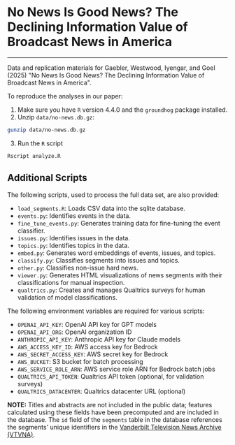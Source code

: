 # No News Is Good News? The Declining Information Value of Broadcast News in America
---
Data and replication materials for Gaebler, Westwood, Iyengar, and Goel (2025)
"No News Is Good News? The Declining Information Value of Broadcast News in
America".

To reproduce the analyses in our paper:
1. Make sure you have `R` version 4.4.0 and the `groundhog` package installed.
2. Unzip `data/no-news.db.gz`:
```bash
gunzip data/no-news.db.gz
```
3. Run the `R` script
```bash
Rscript analyze.R
```

## Additional Scripts

The following scripts, used to process the full data set, are also provided:
* `load_segments.R`: Loads CSV data into the sqlite database.
* `events.py`: Identifies events in the data.
* `fine_tune_events.py`: Generates training data for fine-tuning the event
  classifier.
* `issues.py`: Identifies issues in the data.
* `topics.py`: Identifies topics in the data.
* `embed.py`: Generates word embeddings of events, issues, and topics.
* `classify.py`: Classifies segments into issues and topics.
* `other.py`: Classifies non-issue hard news.
* `viewer.py`: Generates HTML visualizations of news segments with their
  classifications for manual inspection.
* `qualtrics.py`: Creates and manages Qualtrics surveys for human validation of
  model classifications.

The following environment variables are required for various scripts:
* `OPENAI_API_KEY`: OpenAI API key for GPT models
* `OPENAI_API_ORG`: OpenAI organization ID
* `ANTHROPIC_API_KEY`: Anthropic API key for Claude models
* `AWS_ACCESS_KEY_ID`: AWS access key for Bedrock
* `AWS_SECRET_ACCESS_KEY`: AWS secret key for Bedrock
* `AWS_BUCKET`: S3 bucket for batch processing
* `AWS_SERVICE_ROLE_ARN`: AWS service role ARN for Bedrock batch jobs
* `QUALTRICS_API_TOKEN`: Qualtrics API token (optional, for validation surveys)
* `QUALTRICS_DATACENTER`: Qualtrics datacenter URL (optional)

**NOTE:** Titles and abstracts are not included in the public data; features
calculated using these fields have been precomputed and are included in the
database. The `id` field of the `segments` table in the database references
the segments' unique identifiers in the
[Vanderbilt Television News Archive (VTVNA)](https://tvnews.vanderbilt.edu/).
